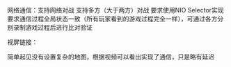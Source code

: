 网络通信：支持网络对战
支持多方（大于两方）对战
要求使用NIO Selector实现
要求通信过程全局状态一致（所有玩家看到的游戏过程完全一样），可通过各方分别录制游戏过程后进行比对验证

视屏链接：


简单起见没有设置复杂的地图，根据视频可以看出实现了通信，只是略有延迟